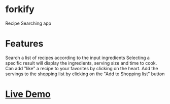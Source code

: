 # forkify

Recipe Searching app

# Features

Search a list of recipes according to the input ingredients
Selecting a specific result will display the ingredients, serving size and time to cook.
Can add "like" a recipe to your favorites by clicking on the heart.
Add the servings to the shopping list by clicking on the "Add to Shopping list" button

# [Live Demo](https://yardenporat.github.io/forkify/dist/index.html)

